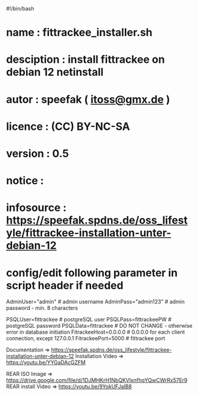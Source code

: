 #!/bin/bash
# name          : fittrackee_installer.sh
# desciption    : install fittrackee on debian 12 netinstall 
# autor         : speefak ( itoss@gmx.de )
# licence       : (CC) BY-NC-SA
# version 	: 0.5
# notice 	:
# infosource	: https://speefak.spdns.de/oss_lifestyle/fittrackee-installation-unter-debian-12
#

# config/edit following parameter in script header if needed

 AdminUser="admin"					# admin username
 AdminPass="admin123"					# admin password - min. 8 characters

 PSQLUser=fittrackee					# postgreSQL user
 PSQLPass=fittrackeePW					# postgreSQL password
 PSQLData=fittrackee					# DO NOT CHANGE - otherwise error in database initiation 
 FitrackeeHost=0.0.0.0					# 0.0.0.0 for each client connection, except 127.0.0.1
 FitrackeePort=5000					# fittrackee port 


Documentation => https://speefak.spdns.de/oss_lifestyle/fittrackee-installation-unter-debian-12
Installation Video => https://youtu.be/YYGaDAcGZFM

REAR ISO Image => https://drive.google.com/file/d/1DJMHKrH1NbQKVlxnfhqYQwCWrRx57Er9
REAR install Video =>  https://youtu.be/9YokUFJalB8 
